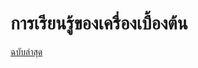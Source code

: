 # การเรียนรู้ของเครื่องเบื้องต้น

[ฉบับล่าสุด](https://github.com/tatpongkatanyukul/AdventureBook/raw/main/book1/mlbook11Done.pdf)
